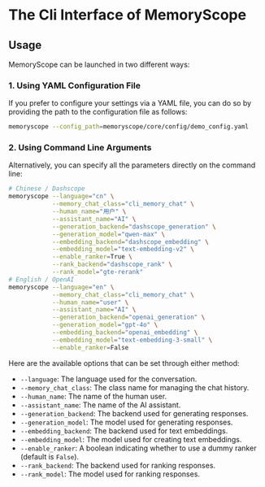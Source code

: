# The Cli Interface of MemoryScope

## Usage

MemoryScope can be launched in two different ways:

### 1. Using YAML Configuration File

If you prefer to configure your settings via a YAML file, you can do so by providing the path to the configuration file as follows:
```bash
memoryscope --config_path=memoryscope/core/config/demo_config.yaml
```

### 2. Using Command Line Arguments

Alternatively, you can specify all the parameters directly on the command line:

```bash
# Chinese / Dashscope
memoryscope --language="cn" \
            --memory_chat_class="cli_memory_chat" \
            --human_name="用户" \
            --assistant_name="AI" \
            --generation_backend="dashscope_generation" \
            --generation_model="qwen-max" \
            --embedding_backend="dashscope_embedding" \
            --embedding_model="text-embedding-v2" \
            --enable_ranker=True \
            --rank_backend="dashscope_rank" \
            --rank_model="gte-rerank"
# English / OpenAI
memoryscope --language="en" \
            --memory_chat_class="cli_memory_chat" \
            --human_name="user" \
            --assistant_name="AI" \
            --generation_backend="openai_generation" \
            --generation_model="gpt-4o" \
            --embedding_backend="openai_embedding" \
            --embedding_model="text-embedding-3-small" \
            --enable_ranker=False
```

Here are the available options that can be set through either method:

- `--language`: The language used for the conversation.
- `--memory_chat_class`: The class name for managing the chat history.
- `--human_name`: The name of the human user.
- `--assistant_name`: The name of the AI assistant.
- `--generation_backend`: The backend used for generating responses.
- `--generation_model`: The model used for generating responses.
- `--embedding_backend`: The backend used for text embeddings.
- `--embedding_model`: The model used for creating text embeddings.
- `--enable_ranker`: A boolean indicating whether to use a dummy ranker (default is `False`).
- `--rank_backend`: The backend used for ranking responses.
- `--rank_model`: The model used for ranking responses.
